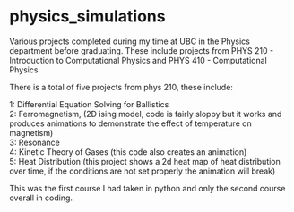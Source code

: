 # physics_simulations
Various projects completed during my time at UBC in the Physics department before graduating.  These include projects from PHYS 210 - Introduction to Computational Physics and PHYS 410 - Computational Physics

There is a total of five projects from phys 210, these include:

1: Differential Equation Solving for Ballistics <br/>
2: Ferromagnetism, (2D ising model, code is fairly sloppy but it works and produces animations to demonstrate the effect of temperature on magnetism)<br/>
3: Resonance<br/>
4: Kinetic Theory of Gases (this code also creates an animation)<br/>
5: Heat Distribution (this project shows a 2d heat map of heat distribution over time, if the conditions are not set properly the animation will break)<br/>

This was the first course I had taken in python and only the second course overall in coding.
